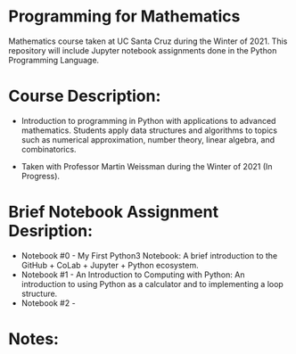 # Programming for Mathematics

Mathematics course taken at UC Santa Cruz during the Winter of 2021. This repository will include Jupyter notebook assignments done in the Python Programming Language.  

# Course Description: 
* Introduction to programming in Python with applications to advanced mathematics. Students apply data structures and algorithms to topics such as numerical approximation, number theory, linear algebra, and combinatorics. 

* Taken with Professor Martin Weissman during the Winter of 2021 (In Progress).

# Brief Notebook Assignment Desription:

* Notebook #0 - My First Python3 Notebook: A brief introduction to the GitHub + CoLab + Jupyter + Python ecosystem.
* Notebook #1 - An Introduction to Computing with Python: An introduction to using Python as a calculator and to implementing a loop structure. 
* Notebook #2 -

# Notes: 

